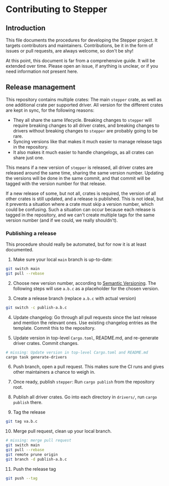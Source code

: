 # Contributing to Stepper

## Introduction

This file documents the procedures for developing the Stepper project. It targets contributors and maintainers. Contributions, be it in the form of issues or pull requests, are always welcome, so don't be shy!

At this point, this document is far from a comprehensive guide. It will be extended over time. Please open an issue, if anything is unclear, or if you need information not present here.


## Release management

This repository contains multiple crates: The main `stepper` crate, as well as one additional crate per supported driver. All version for the different crates are kept in sync, for the following reasons:

- They all share the same lifecycle. Breaking changes to `stepper` will require breaking changes to all driver crates, and breaking changes to drivers without breaking changes to `stepper` are probably going to be rare.
- Syncing versions like that makes it much easier to manage release tags in the repository.
- It also makes it much easier to handle changelogs, as all crates can share just one.

This means if a new version of `stepper` is released, all driver crates are released around the same time, sharing the same version number. Updating the versions will be done in the same commit, and that commit will be tagged with the version number for that release.

If a new release of some, but not all, crates is required, the version of all other crates is still updated, and a release is published. This is not ideal, but it prevents a situation where a crate must skip a version number, which could be confusing. Such a situation can occur because each release is tagged in the repository, and we can't create multiple tags for the same version number (and if we could, we really shouldn't).

### Publishing a release

This procedure should really be automated, but for now it is at least documented.

1. Make sure your local `main` branch is up-to-date:

``` bash
git switch main
git pull --rebase
```

2. Choose new version number, according to [Semantic Versioning]. The following steps will use `a.b.c` as a placeholder for the chosen version.

3. Create a release branch (replace `a.b.c` with actual version)

``` bash
git switch -c publish-a.b.c
```

4. Update changelog: Go through all pull requests since the last release and mention the relevant ones. Use existing changelog entries as the template. Commit this to the repository.

5. Update version in top-level `Cargo.toml`, README.md, and re-generate driver crates. Commit changes.

``` bash
# missing: Update version in top-level Cargo.toml and README.md
cargo task generate-drivers
```

6. Push branch, open a pull request. This makes sure the CI runs and gives other maintainers a chance to weigh in.

7. Once ready, publish `stepper`: Run `cargo publish` from the repository root.

8. Publish all driver crates. Go into each directory in `drivers/`, run `cargo publish` there.

9. Tag the release

``` bash
git tag va.b.c
```

10. Merge pull request, clean up your local branch.

``` bash
# missing: merge pull request
git switch main
git pull --rebase
git remote prune origin
git branch -d publish-a.b.c
```

11. Push the release tag

``` bash
git push --tag
```


[Semantic Versioning]: https://semver.org/
